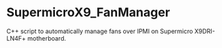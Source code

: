 # SupermicroX9_FanManager
C++ script to automatically manage fans over IPMI on Supermicro X9DRI-LN4F+ motherboard.
